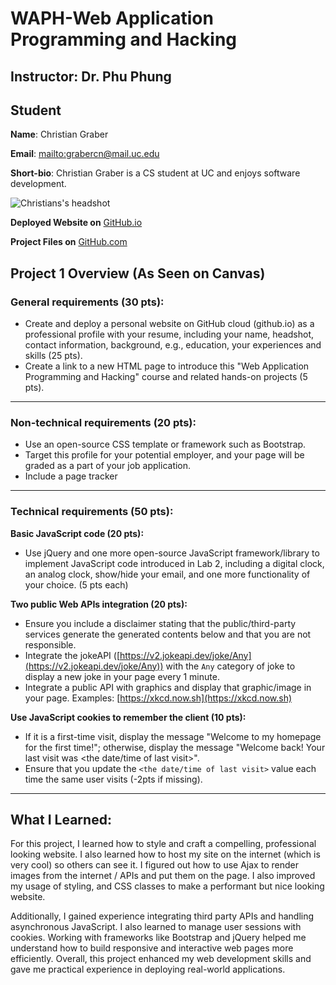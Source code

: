# WAPH-Web Application Programming and Hacking

## Instructor: Dr. Phu Phung

## Student

**Name**: Christian Graber

**Email**: [mailto:grabercn@mail.uc.edu](grabercn@mail.uc.edu)

**Short-bio**: Christian Graber is a CS student at UC and enjoys software development.

![Christians's headshot](https://avatars.githubusercontent.com/u/22225722?s=96&v=4)

**Deployed Website on** [GitHub.io](https://grabercn.github.io/waph/index.html)

**Project Files on** [GitHub.com](https://github.com/grabercn/waph)


## Project 1 Overview (As Seen on Canvas)

### **General requirements (30 pts):**

* Create and deploy a personal website on GitHub cloud (github.io) as a professional profile with your resume, including your name, headshot, contact information, background, e.g., education, your experiences and skills (25 pts).​
* Create a link to a new HTML page to introduce this "Web Application Programming and Hacking" course and related hands-on projects (5 pts).

---

### **Non-technical requirements (20 pts):**

* Use an open-source CSS template or framework such as Bootstrap.
* Target this profile for your potential employer, and your page will be graded as a part of your job application.
* Include a page tracker

---

### **Technical requirements (50 pts):**

**Basic JavaScript code (20 pts):**

* Use jQuery and one more open-source JavaScript framework/library​ to implement JavaScript code introduced in Lab 2, including a digital clock, an analog clock, show/hide your email, and one more functionality of your choice. (5 pts each)

**Two public Web APIs integration (20 pts):**

* Ensure you include a disclaimer stating that the public/third-party services generate the generated contents below and that you are not responsible.
* Integrate the jokeAPI ([https://v2.jokeapi.dev/joke/Any](https://v2.jokeapi.dev/joke/Any)) with the `Any` category of joke to display a new joke in your page every 1 minute.
* Integrate a public API with graphics and display that graphic/image in your page. Examples: [https://xkcd.now.sh](https://xkcd.now.sh)

**Use JavaScript cookies to remember the client (10 pts):**

* If it is a first-time visit, display the message "Welcome to my homepage for the first time!"; otherwise, display the message "Welcome back! Your last visit was <the date/time of last visit>".
* Ensure that you update the `<the date/time of last visit>` value each time the same user visits (-2pts if missing).

---


## What I Learned: 
For this project, I learned how to style and craft a compelling, professional looking website. I also learned how to host my site on the internet (which is very cool) so others can see it. I figured out how to use Ajax to render images from the internet / APIs and put them on the page. I also improved my usage of styling, and CSS classes to make a performant but nice looking website. 

Additionally, I gained experience integrating third party APIs and handling asynchronous JavaScript. I also learned to manage user sessions with cookies. Working with frameworks like Bootstrap and jQuery helped me understand how to build responsive and interactive web pages more efficiently. Overall, this project enhanced my web development skills and gave me practical experience in deploying real-world applications.

